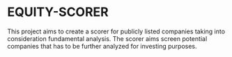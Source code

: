 # EQUITY-SCORER
This project aims to create a scorer for publicly listed companies taking into consideration fundamental analysis. The scorer aims screen potential companies that has to be further analyzed for investing purposes.

